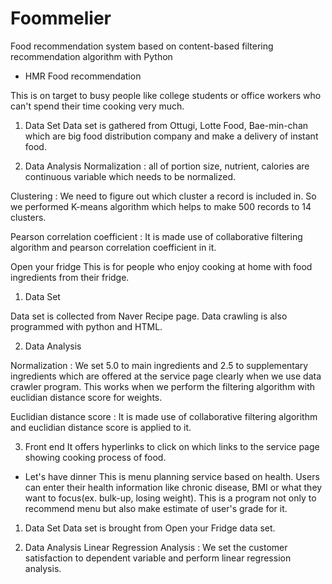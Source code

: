 # Foommelier
Food recommendation system based on content-based filtering recommendation algorithm with Python

-	HMR Food recommendation

This is on target to busy people like college students or office workers who can't spend their time cooking very much.

 1. Data Set 
  Data set is gathered from Ottugi, Lotte Food, Bae-min-chan which are big food distribution company and make a delivery of instant food.
  
 2. Data Analysis
  Normalization 
  : all of portion size, nutrient, calories are continuous variable which needs to be normalized.

  Clustering
  : We need to figure out which cluster a record is included in. So we performed K-means algorithm which helps to make 500 records to 14 clusters.

  Pearson correlation coefficient
  : It is made use of collaborative filtering algorithm and pearson correlation coefficient in it. 

Open your fridge
 This is for people who enjoy cooking at home with food ingredients from their fridge.

 1. Data Set

  Data set is collected from Naver Recipe page. Data crawling is also programmed with python and HTML. 
 
 2. Data Analysis
 
  Normalization
  : We set 5.0 to main ingredients and 2.5 to supplementary ingredients which are offered at the service page clearly when we use data       crawler program. This works when we perform the filtering algorithm with euclidian distance score for weights.
  
  Euclidian distance score
  : It is made use of collaborative filtering algorithm and euclidian distance score is applied to it.
  
 3. Front end
  It offers hyperlinks to click on which links to the service page showing cooking process of food.

- Let's have dinner 
 This is menu planning service based on health. Users can enter their health information like chronic disease, BMI or what they want to focus(ex. bulk-up, losing weight). This is a program not only to recommend menu but also make estimate of user's grade for it.
 
 1. Data Set
  Data set is brought from Open your Fridge data set. 
  
 2. Data Analysis
  Linear Regression Analysis
  : We set the customer satisfaction to dependent variable and perform linear regression analysis.

